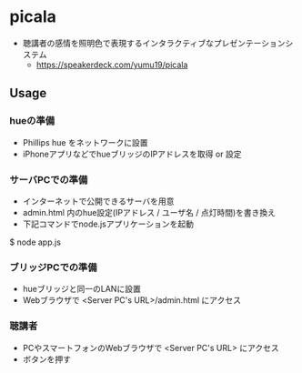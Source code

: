 # picala
- 聴講者の感情を照明色で表現するインタラクティブなプレゼンテーションシステム
  - https://speakerdeck.com/yumu19/picala

## Usage
### hueの準備
- Phillips hue をネットワークに設置
- iPhoneアプリなどでhueブリッジのIPアドレスを取得 or 設定

### サーバPCでの準備
- インターネットで公開できるサーバを用意
- admin.html 内のhue設定(IPアドレス / ユーザ名 / 点灯時間)を書き換え
- 下記コマンドでnode.jsアプリケーションを起動

 $ node app.js

### ブリッジPCでの準備
- hueブリッジと同一のLANに設置
- Webブラウザで <Server PC's URL>/admin.html にアクセス

### 聴講者
- PCやスマートフォンのWebブラウザで <Server PC's URL> にアクセス
- ボタンを押す
